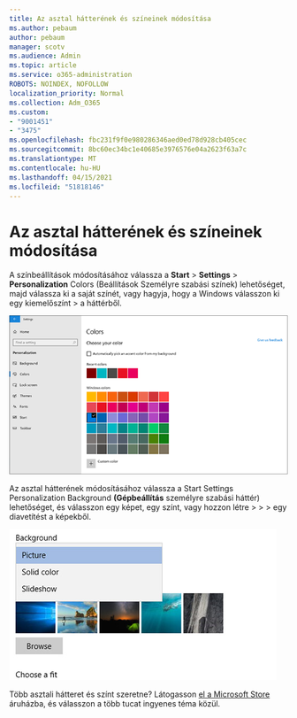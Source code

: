 ```yaml
---
title: Az asztal hátterének és színeinek módosítása
ms.author: pebaum
author: pebaum
manager: scotv
ms.audience: Admin
ms.topic: article
ms.service: o365-administration
ROBOTS: NOINDEX, NOFOLLOW
localization_priority: Normal
ms.collection: Adm_O365
ms.custom:
- "9001451"
- "3475"
ms.openlocfilehash: fbc231f9f0e980286346aed0ed78d928cb405cec
ms.sourcegitcommit: 8bc60ec34bc1e40685e3976576e04a2623f63a7c
ms.translationtype: MT
ms.contentlocale: hu-HU
ms.lasthandoff: 04/15/2021
ms.locfileid: "51818146"
---
```

# <a name="change-your-desktop-background-and-colors"></a>Az asztal hátterének és színeinek módosítása

A színbeállítások módosításához válassza a **Start**  >  **Settings**  >  **Personalization** Colors (Beállítások Személyre szabási színek) lehetőséget, majd válassza ki a saját színét, vagy hagyja, hogy a Windows válasszon ki egy kiemelőszínt  >  a háttérből.

![Személyre szabhatja a színeket a Windowsban.](media/windows-personalization-colors.png)

Az asztal hátterének módosításához válassza a Start Settings Personalization Background **(Gépbeállítás** személyre szabási háttér) lehetőséget, és válasszon egy képet, egy színt, vagy hozzon létre  >    >    >  egy diavetítést a képekből. 

![Módosíthatja a Windows asztalának hátterét.](media/windows-desktop-background.png)

Több asztali hátteret és színt szeretne? Látogasson [el a Microsoft Store](https://www.microsoft.com/store/collections/windowsthemes) áruházba, és válasszon a több tucat ingyenes téma közül.
